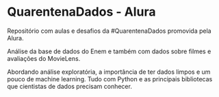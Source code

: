 # QuarentenaDados - Alura

Repositório com aulas e desafios da #QuarentenaDados promovida pela Alura.

Análise da base de dados do Enem e também com dados sobre filmes e avaliações do MovieLens.

Abordando análise exploratória, a importância de ter dados limpos e um pouco de machine learning. Tudo com Python e as principais bibliotecas que cientistas de dados precisam conhecer.
